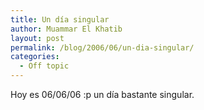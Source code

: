 ```yaml
---
title: Un día singular
author: Muammar El Khatib
layout: post
permalink: /blog/2006/06/un-dia-singular/
categories:
  - Off topic
---
```

Hoy es 06/06/06 :p un día bastante singular.
